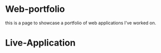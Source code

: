 # Web-portfolio
this is a page to showcase a portfolio of web applications I've worked on.
# Live-Application

